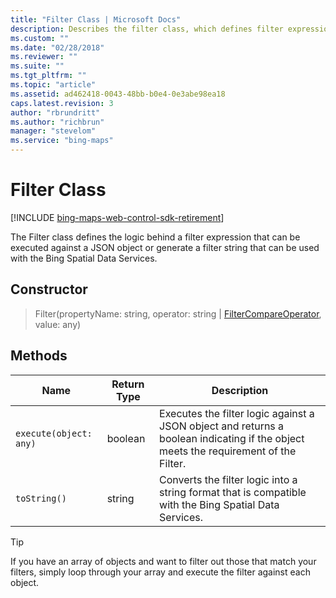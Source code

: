 ```yaml
---
title: "Filter Class | Microsoft Docs"
description: Describes the filter class, which defines filter expression logic, and provides its constructor and methods.
ms.custom: ""
ms.date: "02/28/2018"
ms.reviewer: ""
ms.suite: ""
ms.tgt_pltfrm: ""
ms.topic: "article"
ms.assetid: ad462418-0043-48bb-b0e4-0e3abe98ea18
caps.latest.revision: 3
author: "rbrundritt"
ms.author: "richbrun"
manager: "stevelom"
ms.service: "bing-maps"
---
```


# Filter Class

[!INCLUDE [bing-maps-web-control-sdk-retirement](../../includes/bing-maps-web-control-sdk-retirement.md)]

The Filter class defines the logic behind a filter expression that can be executed against a JSON object or generate a filter string that can be used with the Bing Spatial Data Services.

## Constructor

> Filter(propertyName: string, operator: string | [FilterCompareOperator](filtercompareoperator-enumeration.md), value: any)

## Methods

Name                   | Return Type         | Description
---------------------- | ------------------- | -------------------------------
`execute(object: any)`    | boolean             | Executes the filter logic against a JSON object and returns a boolean indicating if the object meets the requirement of the Filter. 
`toString()`             | string              | Converts the filter logic into a string format that is compatible with the Bing Spatial Data Services. 

> [!TIP]
> If you have an array of objects and want to filter out those that match your filters, simply loop through your array and execute the filter against each object.